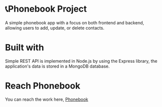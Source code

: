 # 📞Phonebook Project

A simple phonebook app with a focus on both frontend and backend, allowing users to add, update, or delete contacts.

# Built with

Simple REST API is implemented in Node.js by using the Express library, the application's data is stored in a MongoDB database.

# Reach Phonebook

You can reach the work here, [Phonebook](https://phonebookbe-0lkp.onrender.com/)
